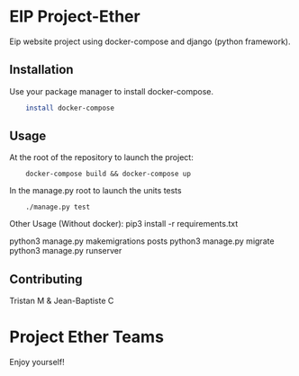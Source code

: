 # EIP Project-Ether

Eip website project using docker-compose and django (python framework).

## Installation

Use your package manager to install docker-compose.

```bash
    install docker-compose
```

## Usage

At the root of the repository to launch the project:
```
    docker-compose build && docker-compose up
```

In the manage.py root to launch the units tests
```
    ./manage.py test
```

Other Usage (Without docker):
pip3 install -r requirements.txt 

python3 manage.py makemigrations posts
python3 manage.py migrate
python3 manage.py runserver

## Contributing
Tristan M & Jean-Baptiste C

# Project Ether Teams

Enjoy yourself!

